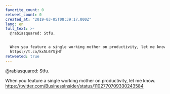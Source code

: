 ```yaml
---
favorite_count: 0
retweet_count: 0
created_at: "2019-03-05T08:39:17.000Z"
lang: en
full_text: >-
  @rabiasquared: Stfu. 


  When you feature a single working mother on productivity, let me know.
  https://t.co/kx5L6YSjHf
retweeted: true
---
```


[@rabiasquared](https://twitter.com/rabiasquared): Stfu.

When you feature a single working mother on productivity, let me know.
<https://twitter.com/BusinessInsider/status/1102770709330243584>
